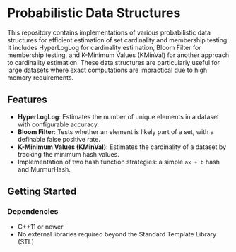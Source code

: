 # Probabilistic Data Structures

This repository contains implementations of various probabilistic data structures for efficient estimation of set cardinality and membership testing. It includes HyperLogLog for cardinality estimation, Bloom Filter for membership testing, and K-Minimum Values (KMinVal) for another approach to cardinality estimation. These data structures are particularly useful for large datasets where exact computations are impractical due to high memory requirements.

## Features

- **HyperLogLog**: Estimates the number of unique elements in a dataset with configurable accuracy.
- **Bloom Filter**: Tests whether an element is likely part of a set, with a definable false positive rate.
- **K-Minimum Values (KMinVal)**: Estimates the cardinality of a dataset by tracking the minimum hash values.
- Implementation of two hash function strategies: a simple `ax + b` hash and MurmurHash.

## Getting Started

### Dependencies

- C++11 or newer
- No external libraries required beyond the Standard Template Library (STL)

